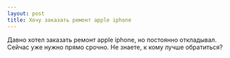 ```yaml
---
layout: post 
title: Хочу заказать ремонт apple iphone 
--- 
```

Давно хотел заказать ремонт apple iphone, но постоянно откладывал. Сейчас уже нужно прямо срочно. Не знаете, к кому лучше обратиться?